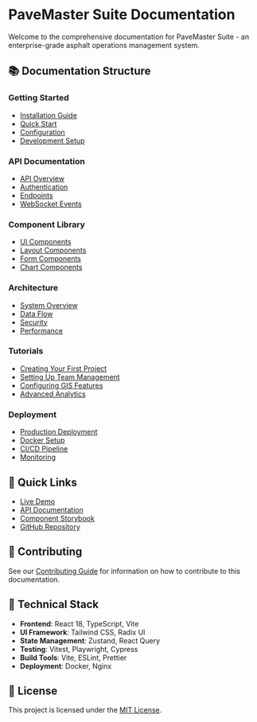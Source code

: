 # PaveMaster Suite Documentation

Welcome to the comprehensive documentation for PaveMaster Suite - an enterprise-grade asphalt operations management system.

## 📚 Documentation Structure

### Getting Started
- [Installation Guide](./guides/installation.md)
- [Quick Start](./guides/quick-start.md)
- [Configuration](./guides/configuration.md)
- [Development Setup](./guides/development.md)

### API Documentation
- [API Overview](./api/overview.md)
- [Authentication](./api/authentication.md)
- [Endpoints](./api/endpoints.md)
- [WebSocket Events](./api/websockets.md)

### Component Library
- [UI Components](./components/ui-components.md)
- [Layout Components](./components/layouts.md)
- [Form Components](./components/forms.md)
- [Chart Components](./components/charts.md)

### Architecture
- [System Overview](./guides/architecture.md)
- [Data Flow](./guides/data-flow.md)
- [Security](./guides/security.md)
- [Performance](./guides/performance.md)

### Tutorials
- [Creating Your First Project](./tutorials/first-project.md)
- [Setting Up Team Management](./tutorials/team-management.md)
- [Configuring GIS Features](./tutorials/gis-setup.md)
- [Advanced Analytics](./tutorials/analytics.md)

### Deployment
- [Production Deployment](./guides/deployment.md)
- [Docker Setup](./guides/docker.md)
- [CI/CD Pipeline](./guides/ci-cd.md)
- [Monitoring](./guides/monitoring.md)

## 🚀 Quick Links

- [Live Demo](https://demo.pavemaster.com)
- [API Documentation](https://api.pavemaster.com/docs)
- [Component Storybook](https://storybook.pavemaster.com)
- [GitHub Repository](https://github.com/your-org/pavemaster-suite)

## 📖 Contributing

See our [Contributing Guide](../CONTRIBUTING.md) for information on how to contribute to this documentation.

## 🔧 Technical Stack

- **Frontend**: React 18, TypeScript, Vite
- **UI Framework**: Tailwind CSS, Radix UI
- **State Management**: Zustand, React Query
- **Testing**: Vitest, Playwright, Cypress
- **Build Tools**: Vite, ESLint, Prettier
- **Deployment**: Docker, Nginx

## 📝 License

This project is licensed under the [MIT License](../LICENSE).